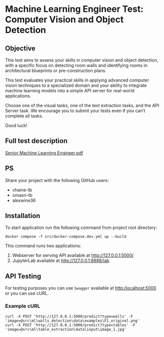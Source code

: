 # Machine Learning Engineer Test: Computer Vision and Object Detection

## Objective
This test aims to assess your skills in computer vision and object detection, with a specific focus on detecting room walls and identifying rooms in architectural blueprints or pre-construction plans.

This test evaluates your practical skills in applying advanced computer vision techniques to a specialized domain and your ability to integrate machine learning models into a simple API server for real-world applications.

Choose one of the visual tasks, one of the text extraction tasks, and the API Server task. We encourage you to submit your tests even if you can’t complete all tasks.

Good luck!


## Full test description
[Senior Machine Learning Engineer.pdf](https://github.com/TrueBuiltSoftware/ml-eng-test/files/14545316/Senior.Machine.Learning.Engineer.1.pdf)

## PS
Share your project with the following GitHub users:
- vhaine-tb
- omasri-tb
- alexwine36

## Installation

To start application run the following command from project root directory:
```
docker compose -f src/docker-compose.dev.yml up --build
```

This command runs two applications:
1. Webserver for serving API available at http://127.0.0.1:5000/
2. JupyterLab available at http://127.0.0.1:8888/lab

## API Testing
For testing purposes you can use `Swagger` available at [http:/localhost:5000](http://127.0.0.1:5000/) or you can use cURL.

### Example cURL
```
curl -X POST 'http://127.0.0.1:5000/predict?type=walls' -F 'image=@src\ml\walls_detection\data\examples\F1_original.png'
curl -X POST 'http://127.0.0.1:5000/predict?type=tables' -F 'image=@src\ml\table_extraction\data\input\image_1.jpg'
```
